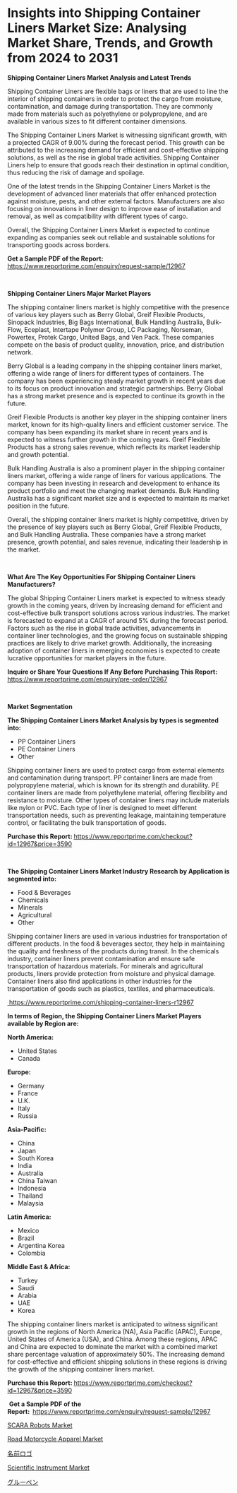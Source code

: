 <p><h1>Insights into Shipping Container Liners Market Size: Analysing Market Share, Trends, and Growth from 2024 to 2031</h1></p><p><strong>Shipping Container Liners Market Analysis and Latest Trends</strong></p>
<p><p>Shipping Container Liners are flexible bags or liners that are used to line the interior of shipping containers in order to protect the cargo from moisture, contamination, and damage during transportation. They are commonly made from materials such as polyethylene or polypropylene, and are available in various sizes to fit different container dimensions.</p><p>The Shipping Container Liners Market is witnessing significant growth, with a projected CAGR of 9.00% during the forecast period. This growth can be attributed to the increasing demand for efficient and cost-effective shipping solutions, as well as the rise in global trade activities. Shipping Container Liners help to ensure that goods reach their destination in optimal condition, thus reducing the risk of damage and spoilage.</p><p>One of the latest trends in the Shipping Container Liners Market is the development of advanced liner materials that offer enhanced protection against moisture, pests, and other external factors. Manufacturers are also focusing on innovations in liner design to improve ease of installation and removal, as well as compatibility with different types of cargo.</p><p>Overall, the Shipping Container Liners Market is expected to continue expanding as companies seek out reliable and sustainable solutions for transporting goods across borders.</p></p>
<p><strong>Get a Sample PDF of the Report:&nbsp;</strong> <a href="https://www.reportprime.com/enquiry/request-sample/12967">https://www.reportprime.com/enquiry/request-sample/12967</a></p>
<p>&nbsp;</p>
<p><strong>Shipping Container Liners Major Market Players</strong></p>
<p><p>The shipping container liners market is highly competitive with the presence of various key players such as Berry Global, Greif Flexible Products, Sinopack Industries, Big Bags International, Bulk Handling Australia, Bulk-Flow, Eceplast, Intertape Polymer Group, LC Packaging, Norseman, Powertex, Protek Cargo, United Bags, and Ven Pack. These companies compete on the basis of product quality, innovation, price, and distribution network.</p><p>Berry Global is a leading company in the shipping container liners market, offering a wide range of liners for different types of containers. The company has been experiencing steady market growth in recent years due to its focus on product innovation and strategic partnerships. Berry Global has a strong market presence and is expected to continue its growth in the future.</p><p>Greif Flexible Products is another key player in the shipping container liners market, known for its high-quality liners and efficient customer service. The company has been expanding its market share in recent years and is expected to witness further growth in the coming years. Greif Flexible Products has a strong sales revenue, which reflects its market leadership and growth potential.</p><p>Bulk Handling Australia is also a prominent player in the shipping container liners market, offering a wide range of liners for various applications. The company has been investing in research and development to enhance its product portfolio and meet the changing market demands. Bulk Handling Australia has a significant market size and is expected to maintain its market position in the future.</p><p>Overall, the shipping container liners market is highly competitive, driven by the presence of key players such as Berry Global, Greif Flexible Products, and Bulk Handling Australia. These companies have a strong market presence, growth potential, and sales revenue, indicating their leadership in the market.</p></p>
<p>&nbsp;</p>
<p><strong>What Are The Key Opportunities For Shipping Container Liners Manufacturers?</strong></p>
<p><p>The global Shipping Container Liners market is expected to witness steady growth in the coming years, driven by increasing demand for efficient and cost-effective bulk transport solutions across various industries. The market is forecasted to expand at a CAGR of around 5% during the forecast period. Factors such as the rise in global trade activities, advancements in container liner technologies, and the growing focus on sustainable shipping practices are likely to drive market growth. Additionally, the increasing adoption of container liners in emerging economies is expected to create lucrative opportunities for market players in the future.</p></p>
<p><strong>Inquire or Share Your Questions If Any Before Purchasing This Report:</strong> <a href="https://www.reportprime.com/enquiry/pre-order/12967">https://www.reportprime.com/enquiry/pre-order/12967</a></p>
<p>&nbsp;</p>
<p><strong>Market Segmentation</strong></p>
<p><strong>The Shipping Container Liners Market Analysis by types is segmented into:</strong></p>
<p><ul><li>PP Container Liners</li><li>PE Container Liners</li><li>Other</li></ul></p>
<p><p>Shipping container liners are used to protect cargo from external elements and contamination during transport. PP container liners are made from polypropylene material, which is known for its strength and durability. PE container liners are made from polyethylene material, offering flexibility and resistance to moisture. Other types of container liners may include materials like nylon or PVC. Each type of liner is designed to meet different transportation needs, such as preventing leakage, maintaining temperature control, or facilitating the bulk transportation of goods.</p></p>
<p><strong>Purchase this Report:&nbsp;</strong><a href="https://www.reportprime.com/checkout?id=12967&price=3590">https://www.reportprime.com/checkout?id=12967&price=3590</a></p>
<p>&nbsp;</p>
<p><strong>The Shipping Container Liners Market Industry Research by Application is segmented into:</strong></p>
<p><ul><li>Food & Beverages</li><li>Chemicals</li><li>Minerals</li><li>Agricultural</li><li>Other</li></ul></p>
<p><p>Shipping container liners are used in various industries for transportation of different products. In the food & beverages sector, they help in maintaining the quality and freshness of the products during transit. In the chemicals industry, container liners prevent contamination and ensure safe transportation of hazardous materials. For minerals and agricultural products, liners provide protection from moisture and physical damage. Container liners also find applications in other industries for the transportation of goods such as plastics, textiles, and pharmaceuticals.</p></p>
<p><a href="https://www.reportprime.com/shipping-container-liners-r12967">&nbsp;https://www.reportprime.com/shipping-container-liners-r12967</a></p>
<p><strong>In terms of Region, the Shipping Container Liners Market Players available by Region are:</strong></p>
<p>
    <p> <strong> North America: </strong>
        <ul>
            <li>United States</li>
            <li>Canada</li>
        </ul>
        </p> 
    <p> <strong> Europe: </strong>
        <ul>
            <li>Germany</li>
            <li>France</li>
            <li>U.K.</li>
            <li>Italy</li>
            <li>Russia</li>
        </ul>
        </p> 
    <p> <strong> Asia-Pacific: </strong>
        <ul>
            <li>China</li>
            <li>Japan</li>
            <li>South Korea</li>
            <li>India</li>
            <li>Australia</li>
            <li>China Taiwan</li>
            <li>Indonesia</li>
            <li>Thailand</li>
            <li>Malaysia</li>
        </ul>
        </p> 
    <p> <strong> Latin America: </strong>
        <ul>
            <li>Mexico</li>
            <li>Brazil</li>
            <li>Argentina Korea</li>
            <li>Colombia</li>
        </ul>
        </p> 
    <p> <strong> Middle East & Africa: </strong>
        <ul>
            <li>Turkey</li>
            <li>Saudi</li>
            <li>Arabia</li>
            <li>UAE</li>
            <li>Korea</li>
        </ul>
    </p>
    </p>
<p><p>The shipping container liners market is anticipated to witness significant growth in the regions of North America (NA), Asia Pacific (APAC), Europe, United States of America (USA), and China. Among these regions, APAC and China are expected to dominate the market with a combined market share percentage valuation of approximately 50%. The increasing demand for cost-effective and efficient shipping solutions in these regions is driving the growth of the shipping container liners market.</p></p>
<p><strong>Purchase this Report: </strong><a href="https://www.reportprime.com/checkout?id=12967&price=3590">https://www.reportprime.com/checkout?id=12967&price=3590</a></p>
<p>&nbsp;<strong>Get a Sample PDF of the Report:&nbsp;&nbsp;</strong><a href="https://www.reportprime.com/enquiry/request-sample/12967">https://www.reportprime.com/enquiry/request-sample/12967</a></p>
<p><strong></strong></p>
<p><p><a href="https://github.com/kosella/Market-Research-Report-List-3/blob/main/scara-robots-market.md">SCARA Robots Market</a></p><p><a href="https://issuu.com/reportprime-2/docs/road-motorcycle-apparel-market-size-2030.pptx">Road Motorcycle Apparel Market</a></p><p><a href="https://github.com/oqoeusbvpadwjs08/Market-Research-Report-List-2/blob/main/431920476162.md">名前ロゴ</a></p><p><a href="https://github.com/kufem1/Market-Research-Report-List-2/blob/main/scientific-instrument-market.md">Scientific Instrument Market</a></p><p><a href="https://github.com/AaronVargas43/Market-Research-Report-List-1/blob/main/204836076163.md">グルーペン</a></p></p>